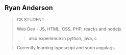 Ryan Anderson
------------------------------


> CS STUDENT
> 
> Web Dev - JS, HTML, CSS, PHP, reactjs and nodejs
> 
>>   also experience in python, java, c

>Currently learning typescript and soon angularjs
